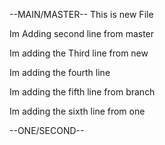 --MAIN/MASTER--
This is new File

Im Adding second line from master

Im adding the Third line from new

Im adding the fourth line

Im adding the fifth line from branch

Im adding the sixth line from one

--ONE/SECOND--

